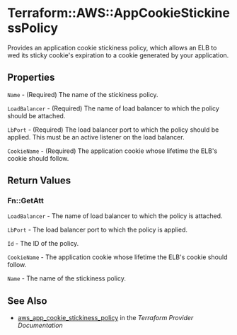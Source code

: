 # Terraform::AWS::AppCookieStickinessPolicy

Provides an application cookie stickiness policy, which allows an ELB to wed its sticky cookie's expiration to a cookie generated by your application.

## Properties

`Name` - (Required) The name of the stickiness policy.

`LoadBalancer` - (Required) The name of load balancer to which the policy
should be attached.

`LbPort` - (Required) The load balancer port to which the policy
should be applied. This must be an active listener on the load
balancer.

`CookieName` - (Required) The application cookie whose lifetime the ELB's cookie should follow.


## Return Values

### Fn::GetAtt

`LoadBalancer` - The name of load balancer to which the policy is attached.

`LbPort` - The load balancer port to which the policy is applied.

`Id` - The ID of the policy.

`CookieName` - The application cookie whose lifetime the ELB's cookie should follow.

`Name` - The name of the stickiness policy.

## See Also

* [aws_app_cookie_stickiness_policy](https://www.terraform.io/docs/providers/aws/r/app_cookie_stickiness_policy.html) in the _Terraform Provider Documentation_